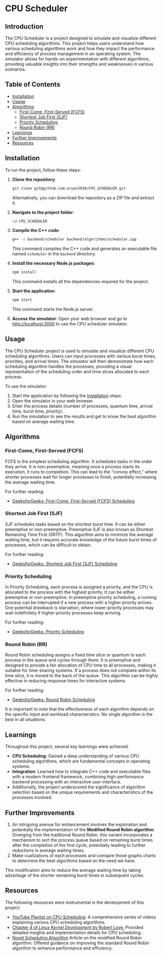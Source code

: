 # CPU Scheduler

## Introduction

The CPU Scheduler is a project designed to simulate and visualize different CPU scheduling algorithms. This project helps users understand how various scheduling algorithms work and how they impact the performance and efficiency of process management in an operating system. The simulator allows for hands-on experimentation with different algorithms, providing valuable insights into their strengths and weaknesses in various scenarios.

## Table of Contents
- [Installation](#installation)
- [Usage](#usage)
- [Algorithms](#algorithms)
  - [First-Come, First-Served (FCFS)](#first-come-first-served-fcfs)
  - [Shortest Job First (SJF)](#shortest-job-first-sjf)
  - [Priority Scheduling](#priority-scheduling)
  - [Round Robin (RR)](#round-robin-rr)
- [Learnings](#learnings)
- [Further Improvements](#further-improvements)
- [Resources](#resources)

## Installation

To run the project, follow these steps:

1. **Clone the repository**:
    ```sh
    git clone git@github.com:aryan3939/CPU_SCHEDULER.git
    ```
    Alternatively, you can download the repository as a ZIP file and extract it.

2. **Navigate to the project folder**:
    ```sh
    cd CPU_SCHEDULER
    ```

3. **Compile the C++ code**:
    ```sh
    g++ -o backend/scheduler backend/algorithms/schedular.cpp
    ```
    This command compiles the C++ code and generates an executable file named `scheduler` in the `backend` directory.

4. **Install the necessary Node.js packages**:
    ```sh
    npm install
    ```
    This command installs all the dependencies required for the project.

5. **Start the application**:
    ```sh
    npm start
    ```
    This command starts the Node.js server.

6. **Access the simulator**:
    Open your web browser and go to [http://localhost:3000](http://localhost:3000) to use the CPU scheduler simulator.

## Usage

The CPU Scheduler project is used to simulate and visualize different CPU scheduling algorithms. Users can input processes with various burst times, priorities, and arrival times. The simulator will then demonstrate how each scheduling algorithm handles the processes, providing a visual representation of the scheduling order and time slices allocated to each process.

To use the simulator:
1. Start the application by following the [Installation](#installation) steps.
2. Open the simulator in your web browser.
3. Enter the process details (number of processes, quantum time, arrival time, burst time, priority).
4. Run the simulation to see the results and get to know the best algorithm based on average waiting time.

## Algorithms

### First-Come, First-Served (FCFS)
FCFS is the simplest scheduling algorithm. It schedules tasks in the order they arrive. It is non-preemptive, meaning once a process starts its execution, it runs to completion. This can lead to the "convoy effect," where shorter processes wait for longer processes to finish, potentially increasing the average waiting time.

For further reading:
- [GeeksforGeeks: First-Come, First-Served (FCFS) Scheduling](https://www.geeksforgeeks.org/first-come-first-serve-fcfs-scheduling/)

### Shortest Job First (SJF)
SJF schedules tasks based on the shortest burst time. It can be either preemptive or non-preemptive. Preemptive SJF is also known as Shortest Remaining Time First (SRTF). This algorithm aims to minimize the average waiting time, but it requires accurate knowledge of the future burst times of processes, which can be difficult to obtain.

For further reading:
- [GeeksforGeeks: Shortest Job First (SJF) Scheduling](https://www.geeksforgeeks.org/shortest-job-first-sjf-scheduling/)

### Priority Scheduling
In Priority Scheduling, each process is assigned a priority, and the CPU is allocated to the process with the highest priority. It can be either preemptive or non-preemptive. In preemptive priority scheduling, a running process can be interrupted if a new process with a higher priority arrives. One potential drawback is starvation, where lower-priority processes may wait indefinitely if higher-priority processes keep arriving.

For further reading:
- [GeeksforGeeks: Priority Scheduling](https://www.geeksforgeeks.org/priority-scheduling-in-operating-system/)

### Round Robin (RR)
Round Robin scheduling assigns a fixed time slice or quantum to each process in the queue and cycles through them. It is preemptive and designed to provide a fair allocation of CPU time to all processes, making it suitable for time-sharing systems. If a process does not complete within its time slice, it is moved to the back of the queue. This algorithm can be highly effective in reducing response times for interactive systems.

For further reading:
- [GeeksforGeeks: Round Robin Scheduling](https://www.geeksforgeeks.org/round-robin-scheduling-algorithm/)

It is important to note that the effectiveness of each algorithm depends on the specific input and workload characteristics. No single algorithm is the best in all situations.

## Learnings

Throughout this project, several key learnings were achieved:
- **CPU Scheduling**: Gained a deep understanding of various CPU scheduling algorithms, which are fundamental concepts in operating systems.
- **Integration**: Learned how to integrate C++ code and executable files with a modern frontend framework, combining high-performance backend processing with an interactive user interface.
- Additionally, the project underscored the significance of algorithm selection based on the unique requirements and characteristics of the processes involved.

## Further Improvements

1. An intriguing avenue for enhancement involves the exploration and potentially the implementation of the **Modified Round Robin algorithm**. Diverging from the traditional Round Robin, this variant incorporates a mechanism to sort the process queue based on remaining burst times after the completion of the first cycle, potentially leading to further reductions in average waiting times.
2. Make vualizations of each processes and comapre those graphs charts to determine the best algorithms based on the need we have.


This modification aims to reduce the average waiting time by taking advantage of the shorter remaining burst times in subsequent cycles.

## Resources

The following resources were instrumental in the development of this project:
- [YouTube Playlist on CPU Scheduling](https://www.youtube.com/playlist?list=PLBlnK6fEyqRitWSE_AyyySWfhRgyA-rHk): A comprehensive series of videos explaining various CPU scheduling algorithms.
- [Chapter 4 of *Linux Kernel Development* by Robert Love:](https://www.doc-developpement-durable.org/file/Projets-informatiques/cours-&-manuels-informatiques/Linux/Linux%20Kernel%20Development,%203rd%20Edition.pdf) Provided detailed insights and implementation details for CPU scheduling.
- [Novel Scheduling Algorithm](https://www.researchgate.net/publication/49619229_An_Improved_Round_Robin_Schedduling_Algorithm_for_CPU_Scheduling) Article on the modified Round Robin algorithm: Offered guidance on improving the standard Round Robin algorithm to enhance performance and efficiency.
